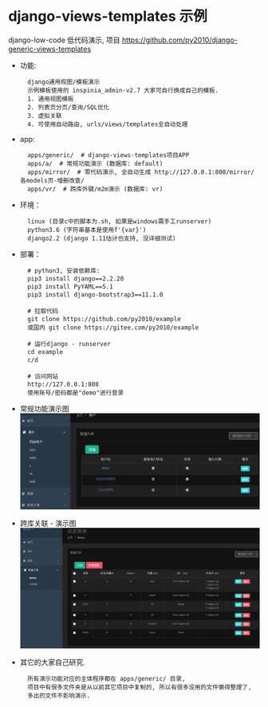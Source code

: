 # django-views-templates 示例

django-low-code 低代码演示, 项目 https://github.com/py2010/django-generic-views-templates

* 功能:

        django通用视图/模板演示
        示例模板使用的 inspinia_admin-v2.7 大家可自行换成自己的模板.
        1. 通用视图模板
        2. 列表页分页/查询/SQL优化
        3. 虚拟关联
        4. 可使用自动路由, urls/views/templates全自动处理

* app:

        apps/generic/  # django-views-templates项目APP
        apps/a/  # 常规功能演示 (数据库: default)
        apps/mirror/  # 零代码演示, 全自动生成 http://127.0.0.1:808/mirror/各models页-增删改查/
        apps/vr/  # 跨库外键/m2m演示 (数据库: vr)


* 环境：

        linux (目录c中的脚本为.sh, 如果是windows需手工runserver)
        python3.6 (字符串基本是使用f'{var}')
        django2.2 (django 1.11估计也支持, 没详细测试)

* 部署：

        # python3, 安装依赖库:
        pip3 install django==2.2.20
        pip3 install PyYAML==5.1
        pip3 install django-bootstrap3==11.1.0

        # 拉取代码
        git clone https://github.com/py2010/example
        或国内 git clone https://gitee.com/py2010/example

        # 运行django - runserver
        cd example
        c/d

        # 访问网站
        http://127.0.0.1:808
        使用账号/密码都是"demo"进行登录


* 常规功能演示图
![a](a.png  "常规")


* 跨库关联 - 演示图
![vr](vr.png  "跨库")


* 其它的大家自己研究.

        所有演示功能对应的主体程序都在 apps/generic/ 目录,
        项目中有很多文件夹是从以前其它项目中复制的, 所以有很多没用的文件懒得整理了,
        多出的文件不影响演示.

